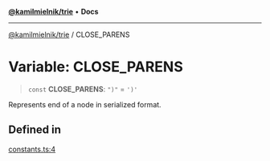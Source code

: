 [**@kamilmielnik/trie**](../README.md) • **Docs**

***

[@kamilmielnik/trie](../README.md) / CLOSE\_PARENS

# Variable: CLOSE\_PARENS

> `const` **CLOSE\_PARENS**: `")"` = `')'`

Represents end of a node in serialized format.

## Defined in

[constants.ts:4](https://github.com/kamilmielnik/trie/blob/master/src/constants.ts#L4)

